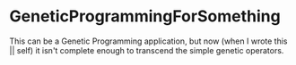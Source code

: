 # GeneticProgrammingForSomething
This can be a Genetic Programming application, but now (when I wrote this || self) it isn't complete enough to transcend the simple genetic operators.
